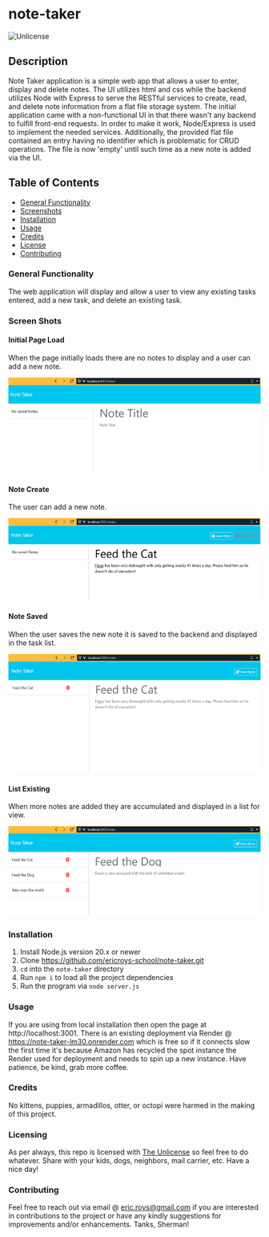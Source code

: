 # note-taker

![Unlicense](https://img.shields.io/badge/license-The_Unlicense-blue)

## Description

Note Taker application is a simple web app that allows a user to enter, display and delete notes.
The UI utilizes html and css while the backend utilizes Node with Express to serve the RESTful services to create, read, and delete note information from a flat file storage system. The initial application came with a non-functional UI in that there wasn't any backend to fulfill front-end requests. In order to make it work, Node/Express is used to implement the needed services. Additionally, the provided flat file contained an entry having no identifier which is problematic for CRUD operations. The file is now 'empty' until such time as a new note is added via the UI.

## Table of Contents

- [General Functionality](#general-functionality)
- [Screenshots](#screen-shots)
- [Installation](#installation)
- [Usage](#usage)
- [Credits](#credits)
- [License](#licensing)
- [Contributing](#contributing)

### General Functionality

The web application will display and allow a user to view any existing tasks entered, add a new task, and delete an existing task.

### Screen Shots

#### Initial Page Load

When the page initially loads there are no notes to display and a user can add a new note.

![Initial Page Load](./assets/images/ss_start.png)

#### Note Create

The user can add a new note.

![New Note](./assets/images/ss_newEntry.png)

#### Note Saved

When the user saves the new note it is saved to the backend and displayed in the task list.

![Save note](./assets/images/ss_entered.png)

#### List Existing

When more notes are added they are accumulated and displayed in a list for view.

![List notes](./assets/images/ss_listed.png)

### Installation

1.  Install Node.js version 20.x or newer
2.  Clone https://github.com/ericroys-school/note-taker.git
3.  `cd` into the `note-taker` directory
4.  Run `npm i` to load all the project dependencies
5.  Run the program via `node server.js`

### Usage

If you are using from local installation then open the page at http://localhost:3001.
There is an existing deployment via Render @ https://note-taker-lm30.onrender.com which is free so if it connects slow the first time it's because Amazon has recycled the spot instance the Render used for deployment and needs to spin up a new instance. Have patience, be kind, grab more coffee.

### Credits

No kittens, puppies, armadillos, otter, or octopi were harmed in the making of this project.

### Licensing

As per always, this repo is licensed with [The Unlicense](http://choosealicense.com/licenses/unlicense) so feel free to do whatever. Share with your kids, dogs, neighbors, mail carrier, etc. Have a nice day!

### Contributing

Feel free to reach out via email @ eric.roys@gmail.com if you are interested in contributions to the project or have any kindly suggestions for improvements and/or enhancements. Tanks, Sherman!
